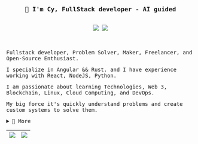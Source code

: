 <!--
**cyrilferte/cyrilferte** is a ✨ _special_ ✨ repository because its `README.md` (this file) appears on your GitHub profile.
-->

<samp>
  <h3 align="center">👋 I'm Cy, FullStack developer - AI guided </h3>
  <div align="center">
    <br>
    <a href="https://www.linkedin.com/in/cferte"><img src="https://img.shields.io/badge/LinkedIn-0077B5?style=for-the-badge&logo=linkedin&logoColor=white" /></a>
    <a href="mailto:cyril@fertec.fr"><img src="https://img.shields.io/badge/Gmail-D14836?style=for-the-badge&logo=gmail&logoColor=white" /></a>
    <br />
    <br />    
  </div>
</samp>
<br/>
<samp>
  <p>Fullstack developer, Problem Solver, Maker, Freelancer, and Open-Source Enthusiast.</p>
  <p>I specialize in Angular && Rust. and I have experience working with React, NodeJS, Python.</p>
  <p>I am passionate about learning Technologies, Web 3, Blockchain, Linux, Cloud Computing, and DevOps.</p>
  <p>My big force it's quickly understand problems and create custom systems to solve them.
</samp>

<samp>
  <details>
    <summary>🚀 More</summary>
    <br />
    <p>🔭 in 2023 i will lunch lot of small projects check my github profil </p>
    <p>🌱 I’m currently learning:
      <ul>
        <li>Solana - buildspace (https://buildspace.so/p/solana-core) </li>
      </ul>
    </p>
    <p>👯 I’m looking to collaborate on
      <ul>
        <li>Usefull Blockchain Projects</li>
      </ul>
    </p>
    
  </details>
</samp>

<img src="https://github-readme-stats.vercel.app/api?username=cyrilferte&&show_icons=true&count_private=true&theme=dracula">|<img src="https://github-readme-streak-stats.herokuapp.com/?user=kori2000&theme=dracula"/>
|---|---|
